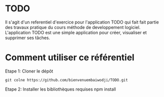# TODO
Il s'agit d'un referentiel d'exercice pour l'application TODO qui fait fait partie des travaux pratique du cours méthode de developpement logiciel. L'application TODO est une simple application pour créer, visualiser et supprimer ses tâches.

# Comment utiliser ce référentiel

Etape 1: Cloner le dépôt

```
git colne https://github.com/bienvenuembaiwodji/TODO.git
```



Etape 2: Installer les bibliothèques requises
npm install 
